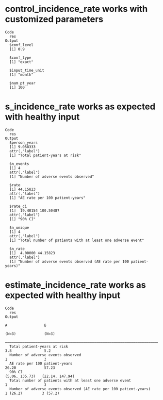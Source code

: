 # control_incidence_rate works with customized parameters

    Code
      res
    Output
      $conf_level
      [1] 0.9
      
      $conf_type
      [1] "exact"
      
      $input_time_unit
      [1] "month"
      
      $num_pt_year
      [1] 100
      

# s_incidence_rate works as expected with healthy input

    Code
      res
    Output
      $person_years
      [1] 9.058333
      attr(,"label")
      [1] "Total patient-years at risk"
      
      $n_events
      [1] 4
      attr(,"label")
      [1] "Number of adverse events observed"
      
      $rate
      [1] 44.15823
      attr(,"label")
      [1] "AE rate per 100 patient-years"
      
      $rate_ci
      [1]  19.40154 100.50487
      attr(,"label")
      [1] "90% CI"
      
      $n_unique
      [1] 4
      attr(,"label")
      [1] "Total number of patients with at least one adverse event"
      
      $n_rate
      [1]  4.00000 44.15823
      attr(,"label")
      [1] "Number of adverse events observed (AE rate per 100 patient-years)"
      

# estimate_incidence_rate works as expected with healthy input

    Code
      res
    Output
                                                                                A                 B       
                                                                              (N=3)             (N=3)     
      ————————————————————————————————————————————————————————————————————————————————————————————————————
      Total patient-years at risk                                              3.8               5.2      
      Number of adverse events observed                                         1                 3       
      AE rate per 100 patient-years                                           26.20             57.23     
      90% CI                                                              (5.06, 135.73)   (22.14, 147.94)
      Total number of patients with at least one adverse event                  1                 3       
      Number of adverse events observed (AE rate per 100 patient-years)      1 (26.2)         3 (57.2)    

